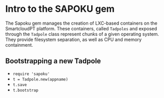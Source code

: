 # Intro to the SAPOKU gem

The Sapoku gem manages the creation of LXC-based containers on the SmartcloudPT platform. These containers, called `Tadpoles` and exposed through the `Tadpole` class represent chunks of a given operating system. They provide filesystem separation, as well as CPU and memory containment. 

## Bootstrapping a new Tadpole

* `require 'sapoku'`
* `t = Tadpole.new(appname)`
* `t.save`
* `t.bootstrap`